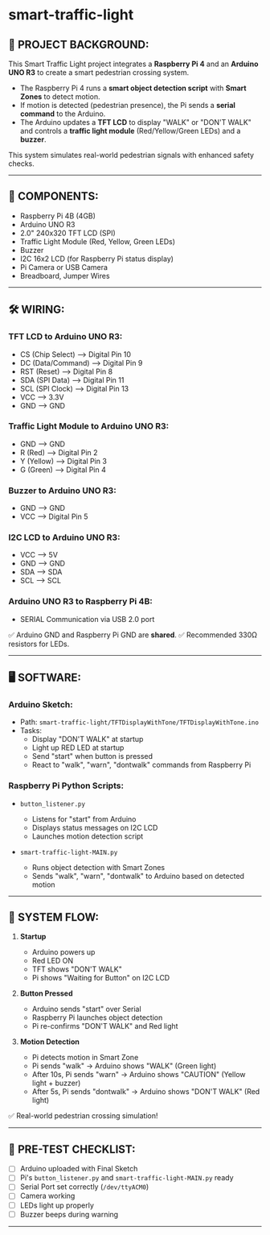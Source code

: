 # smart-traffic-light

## 📜 PROJECT BACKGROUND:

This Smart Traffic Light project integrates a **Raspberry Pi 4** and an **Arduino UNO R3** to create a smart pedestrian crossing system.

- The Raspberry Pi 4 runs a **smart object detection script** with **Smart Zones** to detect motion.
- If motion is detected (pedestrian presence), the Pi sends a **serial command** to the Arduino.
- The Arduino updates a **TFT LCD** to display "WALK" or "DON'T WALK" and controls a **traffic light module** (Red/Yellow/Green LEDs) and a **buzzer**.

This system simulates real-world pedestrian signals with enhanced safety checks.

---

## 🧩 COMPONENTS:

- Raspberry Pi 4B (4GB)
- Arduino UNO R3
- 2.0" 240x320 TFT LCD (SPI)
- Traffic Light Module (Red, Yellow, Green LEDs)
- Buzzer
- I2C 16x2 LCD (for Raspberry Pi status display)
- Pi Camera or USB Camera
- Breadboard, Jumper Wires

---

## 🛠 WIRING:

### TFT LCD to Arduino UNO R3:
- CS (Chip Select) --> Digital Pin 10
- DC (Data/Command) --> Digital Pin 9
- RST (Reset) --> Digital Pin 8
- SDA (SPI Data) --> Digital Pin 11
- SCL (SPI Clock) --> Digital Pin 13
- VCC --> 3.3V
- GND --> GND

### Traffic Light Module to Arduino UNO R3:
- GND --> GND
- R (Red) --> Digital Pin 2
- Y (Yellow) --> Digital Pin 3
- G (Green) --> Digital Pin 4

### Buzzer to Arduino UNO R3:
- GND --> GND
- VCC --> Digital Pin 5

### I2C LCD to Arduino UNO R3:
- VCC --> 5V
- GND --> GND
- SDA --> SDA
- SCL --> SCL

### Arduino UNO R3 to Raspberry Pi 4B:
- SERIAL Communication via USB 2.0 port

✅ Arduino GND and Raspberry Pi GND are **shared**.
✅ Recommended 330Ω resistors for LEDs.

---

## 🖥 SOFTWARE:

### Arduino Sketch:
- Path: `smart-traffic-light/TFTDisplayWithTone/TFTDisplayWithTone.ino`
- Tasks:
  - Display "DON'T WALK" at startup
  - Light up RED LED at startup
  - Send "start" when button is pressed
  - React to "walk", "warn", "dontwalk" commands from Raspberry Pi

### Raspberry Pi Python Scripts:
- `button_listener.py`
  - Listens for "start" from Arduino
  - Displays status messages on I2C LCD
  - Launches motion detection script

- `smart-traffic-light-MAIN.py`
  - Runs object detection with Smart Zones
  - Sends "walk", "warn", "dontwalk" to Arduino based on detected motion

---

## 🚦 SYSTEM FLOW:

1. **Startup**
    - Arduino powers up
    - Red LED ON
    - TFT shows "DON'T WALK"
    - Pi shows "Waiting for Button" on I2C LCD

2. **Button Pressed**
    - Arduino sends "start" over Serial
    - Raspberry Pi launches object detection
    - Pi re-confirms "DON'T WALK" and Red light

3. **Motion Detection**
    - Pi detects motion in Smart Zone
    - Pi sends "walk" → Arduino shows "WALK" (Green light)
    - After 10s, Pi sends "warn" → Arduino shows "CAUTION" (Yellow light + buzzer)
    - After 5s, Pi sends "dontwalk" → Arduino shows "DON'T WALK" (Red light)

✅ Real-world pedestrian crossing simulation!

---

## 🧠 PRE-TEST CHECKLIST:

- [ ] Arduino uploaded with Final Sketch
- [ ] Pi's `button_listener.py` and `smart-traffic-light-MAIN.py` ready
- [ ] Serial Port set correctly (`/dev/ttyACM0`)
- [ ] Camera working
- [ ] LEDs light up properly
- [ ] Buzzer beeps during warning

---
